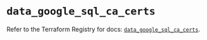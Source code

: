 # `data_google_sql_ca_certs`

Refer to the Terraform Registry for docs: [`data_google_sql_ca_certs`](https://registry.terraform.io/providers/hashicorp/google-beta/6.29.0/docs/data-sources/google_sql_ca_certs).
